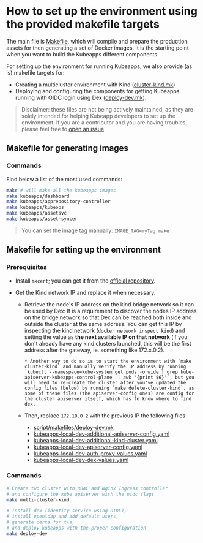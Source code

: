 # How to set up the environment using the provided makefile targets

The main file is [Makefile](https://github.com/vmware-tanzu/kubeapps/blob/main/Makefile), which will compile and prepare the production assets for then generating a set of Docker images. It is the starting point when you want to build the Kubeapps different components.

For setting up the environment for running Kubeapps, we also provide (as is) makefile targets for:

- Creating a multicluster environment with Kind ([cluster-kind.mk](https://github.com/vmware-tanzu/kubeapps/blob/main/script/makefiles/cluster-kind.mk))
- Deploying and configuring the components for getting Kubeapps running with OIDC login using Dex ([deploy-dev.mk](https://github.com/vmware-tanzu/kubeapps/blob/main/script/makefiles/deploy-dev.mk)).

> Disclaimer: these files are not being actively maintained, as they are solely intended for helping Kubeapp developers to set up the environment. If you are a contributor and you are having troubles, please feel free to [open an issue](https://github.com/vmware-tanzu/kubeapps/issues/new).

## Makefile for generating images

### Commands

Find below a list of the most used commands:

```bash
make # will make all the kubeapps images
make kubeapps/dashboard
make kubeapps/apprepository-controller
make kubeapps/kubeops
make kubeapps/assetsvc
make kubeapps/asset-syncer
```

> You can set the image tag manually: `IMAGE_TAG=myTag make`

## Makefile for setting up the environment

### Prerequisites

- Install `mkcert`; you can get it from the [official repository](https://github.com/FiloSottile/mkcert/releases).
- Get the Kind network IP and replace it when necessary.

  - Retrieve the node's IP address on the kind bridge network so it can be used by Dex:
    It is a requirement to discover the nodes IP address on the bridge network so that Dex can be reached both inside and outside the cluster at the same address.
    You can get this IP by inspecting the kind network (`docker network inspect kind`) and setting the value as **the next available IP on that network**
    (if you don't already have any kind clusters launched, this will be the first address after the gateway, ie. something like 172.x.0.2).

        * Another way to do so is to start the environment with `make cluster-kind` and manually verify the IP address by running `kubectl --namespace=kube-system get pods -o wide | grep kube-apiserver-kubeapps-control-plane  | awk '{print $6}'`, but you will need to re-create the cluster after you've updated the config files (below) by running `make delete-cluster-kind`, as some of these files (the apiserver-config ones) are config for the cluster apiserver itself, which has to know where to find dex.

  - Then, replace `172.18.0.2` with the previous IP the following files:
    - [script/makefiles/deploy-dev.mk](https://github.com/vmware-tanzu/kubeapps/blob/mainscript/makefiles/deploy-dev.mk)
    - [kubeapps-local-dev-additional-apiserver-config.yaml](https://github.com/vmware-tanzu/kubeapps/blob/main/site/content/docs/latest/reference/manifests/kubeapps-local-dev-additional-apiserver-config.yaml)
    - [kubeapps-local-dev-additional-kind-cluster.yaml](https://github.com/vmware-tanzu/kubeapps/blob/main/site/content/docs/latest/reference/manifests/kubeapps-local-dev-additional-kind-cluster.yaml)
    - [kubeapps-local-dev-apiserver-config.yaml](https://github.com/vmware-tanzu/kubeapps/blob/main/site/content/docs/latest/reference/manifests/kubeapps-local-dev-apiserver-config.yaml)
    - [kubeapps-local-dev-auth-proxy-values.yaml](https://github.com/vmware-tanzu/kubeapps/blob/main/site/content/docs/latest/reference/manifests/kubeapps-local-dev-auth-proxy-values.yaml)
    - [kubeapps-local-dev-dex-values.yaml](https://github.com/vmware-tanzu/kubeapps/blob/main/site/content/docs/latest/reference/manifests/kubeapps-local-dev-dex-values.yaml)

### Commands

```bash
# Create two cluster with RBAC and Nginx Ingress controller
# and configure the kube apiserver with the oidc flags
make multi-cluster-kind

# Install dex (identity service using OIDC),
# install openldap and add default users,
# generate certs for tls,
# and deploy kubeapps with the proper configuration
make deploy-dev
```
